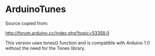 # ArduinoTunes

Source copied from: 

<http://forum.arduino.cc/index.php?topic=53358.0>

This version uses tones() function and is compatible with Arduino 1.0 without the need for the Tones library.


